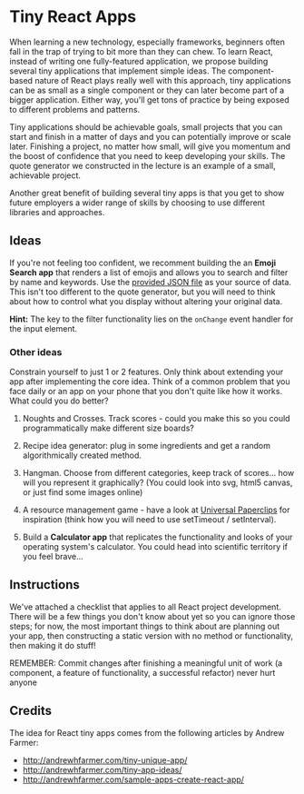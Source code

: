 # Tiny React Apps

When learning a new technology, especially frameworks, beginners often fall in the trap of trying to bit more than they can chew. To learn React, instead of writing one fully-featured application, we propose building several tiny applications that implement simple ideas. The component-based nature of React plays really well with this approach, tiny applications can be as small as a single component or they can later become part of a bigger application. Either way, you'll get tons of practice by being exposed to different problems and patterns.

Tiny applications should be achievable goals, small projects that you can start and finish in a matter of days and you can potentially improve or scale later. Finishing a project, no matter how small, will give you momentum and the boost of confidence that you need to keep developing your skills. The quote generator we constructed in the lecture is an example of a small, achievable project.

Another great benefit of building several tiny apps is that you get to show future employers a wider range of skills by choosing to use different libraries and approaches.

## Ideas

If you're not feeling too confident, we recomment building the an **Emoji Search app** that renders a list of emojis and allows you to search and filter by name and keywords. Use the [provided JSON file](https://github.com/northcoders/w08-tiny-react-apps/blob/master/emojiList.json) as your source of data. This isn't too different to the quote generator, but you will need to think about how to control what you display without altering your original data.

**Hint:** The key to the filter functionality lies on the `onChange` event handler for the input element.

### Other ideas

Constrain yourself to just 1 or 2 features. Only think about extending your app after implementing the core idea. Think of a common problem that you face daily or an app on your phone that you don't quite like how it works. What could you do better?

1. Noughts and Crosses. Track scores - could you make this so you could programmatically make different size boards?

2. Recipe idea generator: plug in some ingredients and get a random algorithmically created method. 

3. Hangman. Choose from different categories, keep track of scores... how will you represent it graphically? (You could look into svg, html5 canvas, or just find some images online)

4. A resource management game - have a look at [Universal Paperclips](http://www.decisionproblem.com/paperclips/index2.html) for inspiration (think how you will need to use setTimeout / setInterval).

5. Build a **Calculator app** that replicates the functionality and looks of your operating system's calculator. You could head into scientific territory if you feel brave...

## Instructions

We've attached a checklist that applies to all React project development. There will be a few things you don't know about yet so you can ignore those steps; for now, the most important things to think about are planning out your app, then constructing a static version with no method or functionality, then making it do stuff!

REMEMBER: Commit changes after finishing a meaningful unit of work (a component, a feature of functionality, a successful refactor) never hurt anyone

## Credits
The idea for React tiny apps comes from the following articles by Andrew Farmer:

- http://andrewhfarmer.com/tiny-unique-app/
- http://andrewhfarmer.com/tiny-app-ideas/
- http://andrewhfarmer.com/sample-apps-create-react-app/

